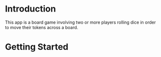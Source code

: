 # Introduction
This app is a board game involving two or more players rolling dice in order to move their tokens across a board.

# Getting Started

